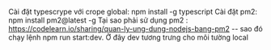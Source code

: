 Cài đặt typescrype với crope global: npm install -g typescript
Cài đặt pm2: npm install pm2@latest -g
Tại sao phải sử dụng pm2 : https://codelearn.io/sharing/quan-ly-ung-dung-nodejs-bang-pm2
-- sao đó chạy lệnh npm run start:dev. Ở đây dev tương trưng cho môi tường local
